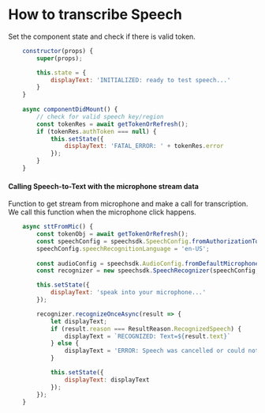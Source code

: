 # How to transcribe Speech

Set the component state and check if there is valid token.&#x20;

```javascript
    constructor(props) {
        super(props);

        this.state = {
            displayText: 'INITIALIZED: ready to test speech...'
        }
    }
    
    async componentDidMount() {
        // check for valid speech key/region
        const tokenRes = await getTokenOrRefresh();
        if (tokenRes.authToken === null) {
            this.setState({
                displayText: 'FATAL_ERROR: ' + tokenRes.error
            });
        }
    }
```

#### Calling Speech-to-Text with the microphone stream data

Function to get stream from microphone and make a call for transcription. We call this function when the microphone click happens.

```javascript
    async sttFromMic() {
        const tokenObj = await getTokenOrRefresh();
        const speechConfig = speechsdk.SpeechConfig.fromAuthorizationToken(tokenObj.authToken, tokenObj.region);
        speechConfig.speechRecognitionLanguage = 'en-US';
        
        const audioConfig = speechsdk.AudioConfig.fromDefaultMicrophoneInput();
        const recognizer = new speechsdk.SpeechRecognizer(speechConfig, audioConfig);

        this.setState({
            displayText: 'speak into your microphone...'
        });

        recognizer.recognizeOnceAsync(result => {
            let displayText;
            if (result.reason === ResultReason.RecognizedSpeech) {
                displayText = `RECOGNIZED: Text=${result.text}`
            } else {
                displayText = 'ERROR: Speech was cancelled or could not be recognized. Ensure your microphone is working properly.';
            }

            this.setState({
                displayText: displayText
            });
        });
    }

```

